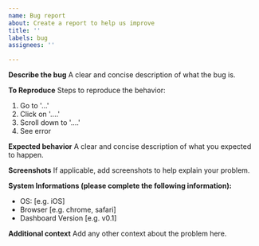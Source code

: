 ```yaml
---
name: Bug report
about: Create a report to help us improve
title: ''
labels: bug
assignees: ''

---
```


**Describe the bug**
A clear and concise description of what the bug is.

**To Reproduce**
Steps to reproduce the behavior:
1. Go to '...'
2. Click on '....'
3. Scroll down to '....'
4. See error

**Expected behavior**
A clear and concise description of what you expected to happen.

**Screenshots**
If applicable, add screenshots to help explain your problem.

**System Informations (please complete the following information):**
 - OS: [e.g. iOS]
 - Browser [e.g. chrome, safari]
 - Dashboard Version [e.g. v0.1]

**Additional context**
Add any other context about the problem here.
